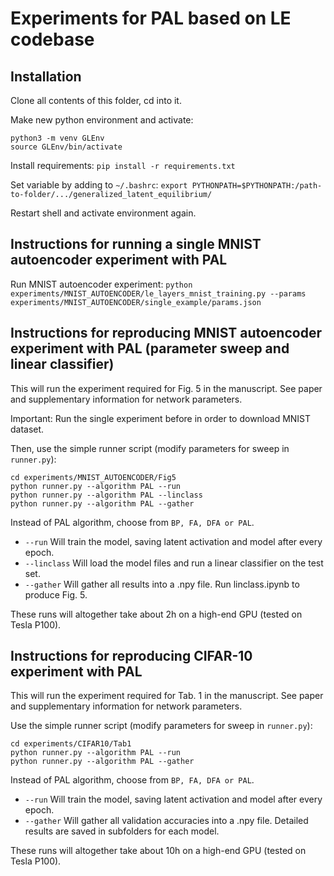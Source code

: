 # Experiments for PAL based on LE codebase


## Installation

Clone all contents of this folder, cd into it.

Make new python environment and activate:
```
python3 -m venv GLEnv
source GLEnv/bin/activate
```

Install requirements:
`pip install -r requirements.txt`

Set variable by adding to `~/.bashrc`:
`export PYTHONPATH=$PYTHONPATH:/path-to-folder/.../generalized_latent_equilibrium/`

Restart shell and activate environment again.

## Instructions for running a single MNIST autoencoder experiment with PAL

Run MNIST autoencoder experiment:
`python experiments/MNIST_AUTOENCODER/le_layers_mnist_training.py --params experiments/MNIST_AUTOENCODER/single_example/params.json`

## Instructions for reproducing MNIST autoencoder experiment with PAL (parameter sweep and linear classifier)

This will run the experiment required for Fig. 5 in the manuscript. See paper and supplementary information for network parameters.

Important: Run the single experiment before in order to download MNIST dataset.

Then, use the simple runner script (modify parameters for sweep in `runner.py`):

```
cd experiments/MNIST_AUTOENCODER/Fig5
python runner.py --algorithm PAL --run
python runner.py --algorithm PAL --linclass
python runner.py --algorithm PAL --gather
```

Instead of PAL algorithm, choose from `BP, FA, DFA or PAL`.

- `--run` Will train the model, saving latent activation and model after every epoch.
- `--linclass` Will load the model files and run a linear classifier on the test set.
- `--gather` Will gather all results into a .npy file. Run linclass.ipynb to produce Fig. 5. 

These runs will altogether take about 2h on a high-end GPU (tested on Tesla P100).

## Instructions for reproducing CIFAR-10 experiment with PAL

This will run the experiment required for Tab. 1 in the manuscript. See paper and supplementary information for network parameters.

Use the simple runner script (modify parameters for sweep in `runner.py`):

```
cd experiments/CIFAR10/Tab1
python runner.py --algorithm PAL --run
python runner.py --algorithm PAL --gather
```

Instead of PAL algorithm, choose from `BP, FA, DFA or PAL`.

- `--run` Will train the model, saving latent activation and model after every epoch.
- `--gather` Will gather all validation accuracies into a .npy file. Detailed results are saved in subfolders for each model.

These runs will altogether take about 10h on a high-end GPU (tested on Tesla P100).

